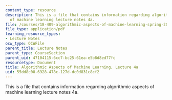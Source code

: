 ```yaml
---
content_type: resource
description: This is a file that contains information regarding algorithmic aspects
  of machine learning lecture notes 4a.
file: /courses/18-409-algorithmic-aspects-of-machine-learning-spring-2015/55dd8c086928478c127ddc0d831c8cf2_MIT18_409S15_lec4a.pdf
file_type: application/pdf
learning_resource_types:
- Lecture Notes
ocw_type: OCWFile
parent_title: Lecture Notes
parent_type: CourseSection
parent_uid: 47104115-6cc7-bc25-61ea-e5b8d8ed77fc
resourcetype: Document
title: Algorithmic Aspects of Machine Learning, Lecture 4a
uid: 55dd8c08-6928-478c-127d-dc0d831c8cf2
---
```

This is a file that contains information regarding algorithmic aspects of machine learning lecture notes 4a.

